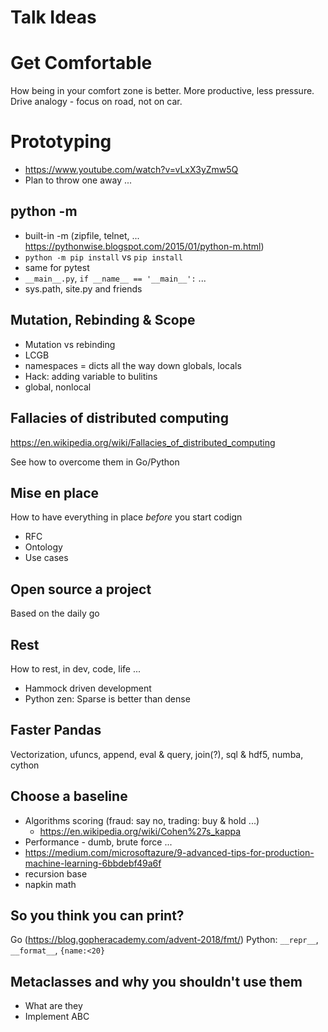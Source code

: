 # Talk Ideas

# Get Comfortable

How being in your comfort zone is better. More productive, less pressure. Drive analogy - focus on road, not on car.

# Prototyping

- https://www.youtube.com/watch?v=vLxX3yZmw5Q
- Plan to throw one away ...

## python -m
- built-in -m (zipfile, telnet, ... https://pythonwise.blogspot.com/2015/01/python-m.html)
- `python -m pip install` vs `pip install`
- same for pytest
- `__main__.py`, `if __name__ == '__main__':` ...
- sys.path, site.py and friends

## Mutation, Rebinding & Scope
- Mutation vs rebinding
- LCGB
- namespaces = dicts all the way down globals, locals
- Hack: adding variable to bulitins
- global, nonlocal

## Fallacies of distributed computing
https://en.wikipedia.org/wiki/Fallacies_of_distributed_computing

See how to overcome them in Go/Python

## Mise en place

How to have everything in place *before* you start codign
- RFC
- Ontology
- Use cases

## Open source a project
Based on the daily go

## Rest
How to rest, in dev, code, life ...
- Hammock driven development
- Python zen: Sparse is better than dense

## Faster Pandas

Vectorization, ufuncs, append, eval & query, join(?), sql & hdf5, numba, cython

## Choose a baseline

- Algorithms scoring (fraud: say no, trading: buy & hold ...)
    - https://en.wikipedia.org/wiki/Cohen%27s_kappa
- Performance - dumb, brute force ...
- https://medium.com/microsoftazure/9-advanced-tips-for-production-machine-learning-6bbdebf49a6f
- recursion base
- napkin math

## So you think you can print?

Go (https://blog.gopheracademy.com/advent-2018/fmt/)
Python: `__repr__`, `__format__`, `{name:<20}`

## Metaclasses and why you shouldn't use them
- What are they
- Implement ABC

